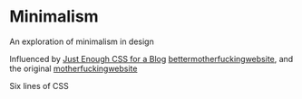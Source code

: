 # Minimalism
An exploration of minimalism in design

Influenced by 
[Just Enough CSS for a Blog](https://niklasfasching.de/posts/just-enough-css/)
[bettermotherfuckingwebsite](http://bettermotherfuckingwebsite.com/), 
and the original [motherfuckingwebsite](http://motherfuckingwebsite.com)

Six lines of CSS

